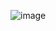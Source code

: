 ![image](https://github.com/adityauke/JavaScript-Fun/assets/91900327/4485a866-9eea-41c7-a4a2-259dd52939ec)
